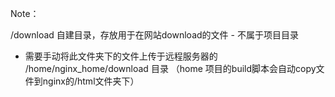 Note：

/download 自建目录，存放用于在网站download的文件 - 不属于项目目录


- 需要手动将此文件夹下的文件上传于远程服务器的 /home/nginx_home/download 目录 （home 项目的build脚本会自动copy文件到nginx的/html文件夹下）